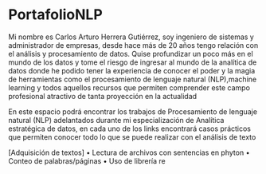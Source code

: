 # PortafolioNLP
Mi nombre es Carlos Arturo Herrera Gutiérrez, soy ingeniero de sistemas y administrador de empresas, desde hace más de 20 años tengo relación con el análisis y procesamiento de datos. Quise profundizar un poco más en el mundo de los datos y tome el riesgo de ingresar al mundo de la analítica de datos donde he podido tener la experiencia de conocer el poder y la magia de herramientas como el procesamiento de lenguaje natural (NLP),machine learning y todos aquellos recursos que permiten comprender este campo profesional atractivo de tanta proyección en la actualidad

En este espacio podrá encontrar los trabajos de Procesamiento de lenguaje natural (NLP) adelantados durante mi especialización de Analítica estratégica de datos, en cada uno de los links encontrará casos prácticos que permiten conocer todo lo que se puede realizar con el análisis de texto

[Adquisición de textos]
•	Lectura de archivos con sentencias en phyton 
•	Conteo de palabras/páginas
•	Uso de librería re

